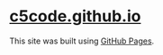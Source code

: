 # [c5code.github.io](https://c5code.github.io/)
This site was built using [GitHub Pages](https://pages.github.com/).